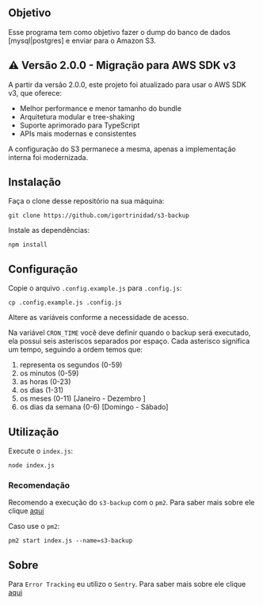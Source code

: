 ## Objetivo

Esse programa tem como objetivo fazer o dump do banco de dados [mysql|postgres] e enviar para o Amazon S3.

## ⚠️ Versão 2.0.0 - Migração para AWS SDK v3

A partir da versão 2.0.0, este projeto foi atualizado para usar o AWS SDK v3, que oferece:
- Melhor performance e menor tamanho do bundle
- Arquitetura modular e tree-shaking
- Suporte aprimorado para TypeScript
- APIs mais modernas e consistentes

A configuração do S3 permanece a mesma, apenas a implementação interna foi modernizada.

## Instalação

Faça o clone desse repositório na sua máquina:

```
git clone https://github.com/igortrinidad/s3-backup
```

Instale as dependências:

```
npm install
```

## Configuração

Copie o arquivo `.config.example.js` para `.config.js`:

```
cp .config.example.js .config.js
```

Altere as variáveis conforme a necessidade de acesso.

Na variável `CRON_TIME` você deve definir quando o backup será executado, ela possui seis asteriscos separados por espaço. Cada asterisco significa um tempo, seguindo a ordem temos que:

1. representa os segundos (0-59)
2. os minutos (0-59)
3. as horas (0-23)
4. os dias (1-31)
5. os meses (0-11) [Janeiro - Dezembro ]
6. os dias da semana (0-6) [Domingo - Sábado]

## Utilização

Execute o `index.js`:

```
node index.js
```

### Recomendação

Recomendo a execução do `s3-backup` com o `pm2`. Para saber mais sobre ele clique [aqui](http://pm2.keymetrics.io/docs/usage/quick-start/)

Caso use o `pm2`:

```
pm2 start index.js --name=s3-backup
```

## Sobre

Para `Error Tracking` eu utilizo o `Sentry`. Para saber mais sobre ele clique [aqui](https://sentry.io)

